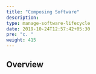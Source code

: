```yaml
---
title: "Composing Software"
description:
type: manage-software-lifecycle
date: 2019-10-24T12:57:42+05:30
pre: "c. "
weight: 415
---
```

## Overview